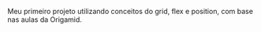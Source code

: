Meu primeiro projeto utilizando conceitos do grid, flex e position, com base nas aulas da Origamid. 
